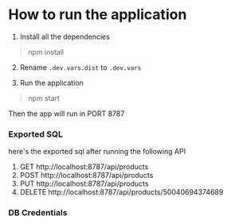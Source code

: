 # How to run the application

1. Install all the dependencies
> npm install

2. Rename `.dev.vars.dist` to `.dev.vars`

3. Run the application
> npm start

Then the app will run in PORT 8787


### Exported SQL


here's the exported sql after running the following API

1. GET http://localhost:8787/api/products
2. POST http://localhost:8787/api/products
3. PUT http://localhost:8787/api/products
4. DELETE http://localhost:8787/api/products/50040694374689

### DB Credentials

